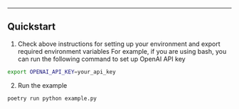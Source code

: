 ---

## Quickstart

1. Check above instructions for setting up your environment and export required environment variables
   For example, if you are using bash, you can run the following command to set up OpenAI API key

```bash
export OPENAI_API_KEY=your_api_key
```

2. Run the example

```
poetry run python example.py
```
